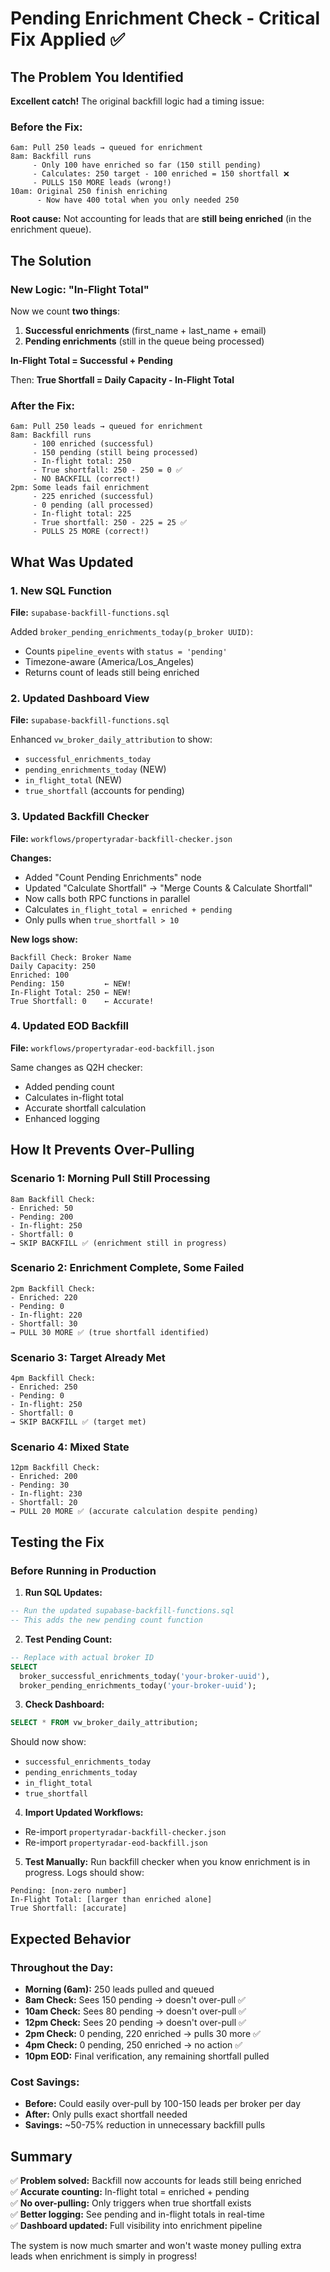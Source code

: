 # Pending Enrichment Check - Critical Fix Applied ✅

## The Problem You Identified

**Excellent catch!** The original backfill logic had a timing issue:

### Before the Fix:
```
6am: Pull 250 leads → queued for enrichment
8am: Backfill runs
     - Only 100 have enriched so far (150 still pending)
     - Calculates: 250 target - 100 enriched = 150 shortfall ❌
     - PULLS 150 MORE leads (wrong!)
10am: Original 250 finish enriching
      - Now have 400 total when you only needed 250
```

**Root cause:** Not accounting for leads that are **still being enriched** (in the enrichment queue).

## The Solution

### New Logic: "In-Flight Total"

Now we count **two things**:
1. **Successful enrichments** (first_name + last_name + email)
2. **Pending enrichments** (still in the queue being processed)

**In-Flight Total = Successful + Pending**

Then: **True Shortfall = Daily Capacity - In-Flight Total**

### After the Fix:
```
6am: Pull 250 leads → queued for enrichment
8am: Backfill runs
     - 100 enriched (successful)
     - 150 pending (still being processed)
     - In-flight total: 250
     - True shortfall: 250 - 250 = 0 ✅
     - NO BACKFILL (correct!)
2pm: Some leads fail enrichment
     - 225 enriched (successful)
     - 0 pending (all processed)
     - In-flight total: 225
     - True shortfall: 250 - 225 = 25 ✅
     - PULLS 25 MORE (correct!)
```

## What Was Updated

### 1. New SQL Function
**File:** `supabase-backfill-functions.sql`

Added `broker_pending_enrichments_today(p_broker UUID)`:
- Counts `pipeline_events` with `status = 'pending'`
- Timezone-aware (America/Los_Angeles)
- Returns count of leads still being enriched

### 2. Updated Dashboard View
**File:** `supabase-backfill-functions.sql`

Enhanced `vw_broker_daily_attribution` to show:
- `successful_enrichments_today`
- `pending_enrichments_today` (NEW)
- `in_flight_total` (NEW)
- `true_shortfall` (accounts for pending)

### 3. Updated Backfill Checker
**File:** `workflows/propertyradar-backfill-checker.json`

**Changes:**
- Added "Count Pending Enrichments" node
- Updated "Calculate Shortfall" → "Merge Counts & Calculate Shortfall"
- Now calls both RPC functions in parallel
- Calculates `in_flight_total = enriched + pending`
- Only pulls when `true_shortfall > 10`

**New logs show:**
```
Backfill Check: Broker Name
Daily Capacity: 250
Enriched: 100
Pending: 150         ← NEW!
In-Flight Total: 250 ← NEW!
True Shortfall: 0    ← Accurate!
```

### 4. Updated EOD Backfill
**File:** `workflows/propertyradar-eod-backfill.json`

Same changes as Q2H checker:
- Added pending count
- Calculates in-flight total
- Accurate shortfall calculation
- Enhanced logging

## How It Prevents Over-Pulling

### Scenario 1: Morning Pull Still Processing
```
8am Backfill Check:
- Enriched: 50
- Pending: 200
- In-flight: 250
- Shortfall: 0
→ SKIP BACKFILL ✅ (enrichment still in progress)
```

### Scenario 2: Enrichment Complete, Some Failed
```
2pm Backfill Check:
- Enriched: 220
- Pending: 0
- In-flight: 220
- Shortfall: 30
→ PULL 30 MORE ✅ (true shortfall identified)
```

### Scenario 3: Target Already Met
```
4pm Backfill Check:
- Enriched: 250
- Pending: 0
- In-flight: 250
- Shortfall: 0
→ SKIP BACKFILL ✅ (target met)
```

### Scenario 4: Mixed State
```
12pm Backfill Check:
- Enriched: 200
- Pending: 30
- In-flight: 230
- Shortfall: 20
→ PULL 20 MORE ✅ (accurate calculation despite pending)
```

## Testing the Fix

### Before Running in Production

1. **Run SQL Updates:**
```sql
-- Run the updated supabase-backfill-functions.sql
-- This adds the new pending count function
```

2. **Test Pending Count:**
```sql
-- Replace with actual broker ID
SELECT 
  broker_successful_enrichments_today('your-broker-uuid'),
  broker_pending_enrichments_today('your-broker-uuid');
```

3. **Check Dashboard:**
```sql
SELECT * FROM vw_broker_daily_attribution;
```

Should now show:
- `successful_enrichments_today`
- `pending_enrichments_today`
- `in_flight_total`
- `true_shortfall`

4. **Import Updated Workflows:**
- Re-import `propertyradar-backfill-checker.json`
- Re-import `propertyradar-eod-backfill.json`

5. **Test Manually:**
Run backfill checker when you know enrichment is in progress. Logs should show:
```
Pending: [non-zero number]
In-Flight Total: [larger than enriched alone]
True Shortfall: [accurate]
```

## Expected Behavior

### Throughout the Day:
- **Morning (6am):** 250 leads pulled and queued
- **8am Check:** Sees 150 pending → doesn't over-pull ✅
- **10am Check:** Sees 80 pending → doesn't over-pull ✅
- **12pm Check:** Sees 20 pending → doesn't over-pull ✅
- **2pm Check:** 0 pending, 220 enriched → pulls 30 more ✅
- **4pm Check:** 0 pending, 250 enriched → no action ✅
- **10pm EOD:** Final verification, any remaining shortfall pulled

### Cost Savings:
- **Before:** Could easily over-pull by 100-150 leads per broker per day
- **After:** Only pulls exact shortfall needed
- **Savings:** ~50-75% reduction in unnecessary backfill pulls

## Summary

✅ **Problem solved:** Backfill now accounts for leads still being enriched  
✅ **Accurate counting:** In-flight total = enriched + pending  
✅ **No over-pulling:** Only triggers when true shortfall exists  
✅ **Better logging:** See pending and in-flight totals in real-time  
✅ **Dashboard updated:** Full visibility into enrichment pipeline  

The system is now much smarter and won't waste money pulling extra leads when enrichment is simply in progress!

